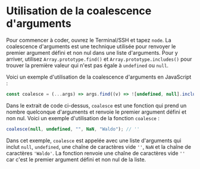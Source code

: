 # Utilisation de la coalescence d'arguments

Pour commencer à coder, ouvrez le Terminal/SSH et tapez `node`. La coalescence d'arguments est une technique utilisée pour renvoyer le premier argument défini et non nul dans une liste d'arguments. Pour y arriver, utilisez `Array.prototype.find()` et `Array.prototype.includes()` pour trouver la première valeur qui n'est pas égale à `undefined` ou `null`.

Voici un exemple d'utilisation de la coalescence d'arguments en JavaScript :

```js
const coalesce = (...args) => args.find((v) => ![undefined, null].includes(v));
```

Dans le extrait de code ci-dessus, `coalesce` est une fonction qui prend un nombre quelconque d'arguments et renvoie le premier argument défini et non nul. Voici un exemple d'utilisation de la fonction `coalesce` :

```js
coalesce(null, undefined, "", NaN, "Waldo"); // ''
```

Dans cet exemple, `coalesce` est appelée avec une liste d'arguments qui inclut `null`, `undefined`, une chaîne de caractères vide `''`, `NaN` et la chaîne de caractères `'Waldo'`. La fonction renvoie une chaîne de caractères vide `''` car c'est le premier argument défini et non nul de la liste.
